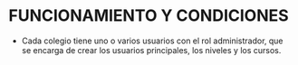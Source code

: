 # FUNCIONAMIENTO Y CONDICIONES

- Cada colegio tiene uno o varios usuarios con el rol administrador, que se encarga de crear los usuarios principales, los niveles y los cursos.